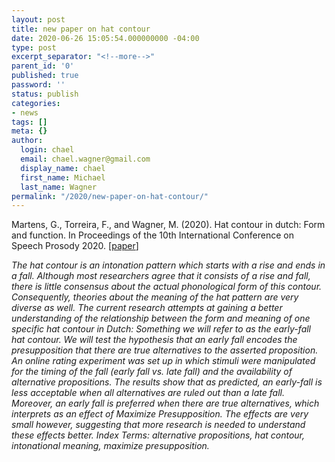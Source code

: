 ```yaml
---
layout: post
title: new paper on hat contour
date: 2020-06-26 15:05:54.000000000 -04:00
type: post
excerpt_separator: "<!--more-->"
parent_id: '0'
published: true
password: ''
status: publish
categories:
- news
tags: []
meta: {}
author:
  login: chael
  email: chael.wagner@gmail.com
  display_name: chael
  first_name: Michael
  last_name: Wagner
permalink: "/2020/new-paper-on-hat-contour/"
---
```

<!-- wp:paragraph -->

Martens, G., Torreira, F., and Wagner, M. (2020). Hat contour in dutch: Form and function. In Proceedings of the 10th International Conference on Speech Prosody 2020. [[paper](http://prosodylab.org/~chael/papers/martensetal2020.pdf)]

<!-- /wp:paragraph -->

<!-- wp:paragraph -->

_The hat contour is an intonation pattern which starts with a rise and ends in a fall. Although most researchers agree that it consists of a rise and fall, there is little consensus about the actual phonological form of this contour. Consequently, theories about the meaning of the hat pattern are very diverse as well. The current research attempts at gaining a better understanding of the relationship between the form and meaning of one specific hat contour in Dutch: Something we will refer to as the early-fall hat contour. We will test the hypothesis that an early fall encodes the presupposition that there are true alternatives to the asserted proposition. An online rating experiment was set up in which stimuli were manipulated for the timing of the fall (early fall vs. late fall) and the availability of alternative propositions. The results show that as predicted, an early-fall is less acceptable when all alternatives are ruled out than a late fall. Moreover, an early fall is preferred when there are true alternatives, which interprets as an effect of Maximize Presupposition. The effects are very small however, suggesting that more research is needed to understand these effects better. Index Terms: alternative propositions, hat contour, intonational meaning, maximize presupposition._

<!-- /wp:paragraph -->

<!-- wp:paragraph -->

<!-- /wp:paragraph -->

